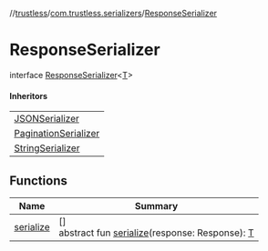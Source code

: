 //[trustless](../../../index.md)/[com.trustless.serializers](../index.md)/[ResponseSerializer](index.md)

# ResponseSerializer

interface [ResponseSerializer](index.md)&lt;[T](index.md)&gt;

#### Inheritors

| |
|---|
| [JSONSerializer](../-j-s-o-n-serializer/index.md) |
| [PaginationSerializer](../-pagination-serializer/index.md) |
| [StringSerializer](../-string-serializer/index.md) |

## Functions

| Name | Summary |
|---|---|
| [serialize](serialize.md) | []<br>abstract fun [serialize](serialize.md)(response: Response): [T](index.md) |
